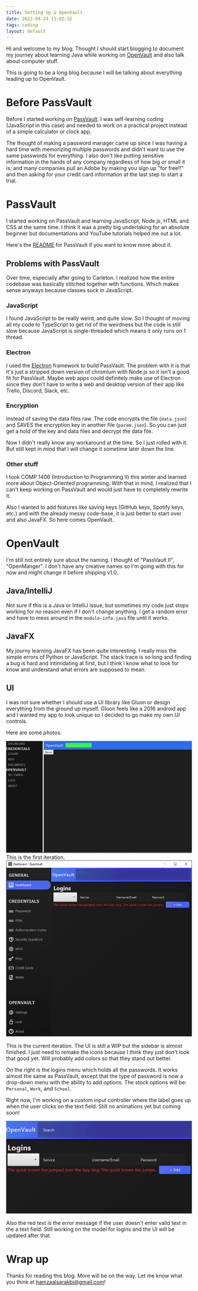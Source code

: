 ```yaml
---
title: Setting Up & OpenVault
date: 2022-04-24 13:02:32
tags: coding
layout: default
---
```

Hi and welcome to my blog. Thought I should start blogging to document my journey about learning Java while working on [OpenVault][] and also talk about computer stuff.

This is going to be a long blog because I will be talking about everything leading up to OpenVault.

# Before PassVault

Before I started working on [PassVault][]. I was self-learning coding (JavaScript in this case) and needed to work on a practical project instead of a simple calculator or clock app.

The thought of making a password manager came up since I was having a hard time with memorizing multiple passwords and didn't want to use the same passwords for everything. I also don't like putting sensitive information in the hands of any company regardless of how big or small it is; and many companies pull an Adobe by making you sign up "for free!!" and then asking for your credit card information at the last step to start a trial. 

# PassVault

I started working on PassVault and learning JavaScript, Node.js, HTML and CSS at the same time. I think it was a pretty big undertaking for an absolute beginner but documentations and YouTube tutorials helped me out a lot.

Here's the [README](https://github.com/HamzaAlsarakbi/PassVault/blob/main/README.md) for PassVault if you want to know more about it.

## Problems with PassVault

Over time, especially after going to Carleton. I realized how the entire codebase was basically stitched together with functions. Which makes sense anyways because classes suck in JavaScript.

### JavaScript

I found JavaScript to be really weird, and quite slow. So I thought of moving all my code to TypeScript to get rid of the weirdness but the code is still slow because JavaScript is single-threaded which means it only runs on 1 thread.

### Electron

I used the [Electron](https://www.electronjs.org/) framework to build PassVault. The problem with it is that it's just a stripped down version of chromium with Node.js so it isn't a good fit for PassVault. Maybe web apps could definitely make use of Electron since they don't have to write a web and desktop version of their app like Trello, Discord, Slack, etc.

### Encryption

Instead of saving the data files raw. The code encrypts the file (`data.json`) and SAVES the encryption key in another file (`param.json`). So you can just get a hold of the key and data files and decrypt the data file.

Now I didn't really know any workaround at the time. So I just rolled with it. But still kept in mind that I will change it sometime later down the line.

### Other stuff

I took COMP 1406 (Introduction to Programming II) this winter and learned more about Object-Oriented programming. With that in mind, I realized that I can't keep working on PassVault and would just have to completely rewrite it.

Also I wanted to add features like saving keys (GitHub keys, Spotify keys, etc.) and with the already messy code-base, it is just better to start over and also JavaFX. So here comes OpenVault.


# OpenVault

I'm still not entirely sure about the naming. I thought of "PassVault II", "OpenManger". I don't have any creative names so I'm going with this for now and might change it before shipping v1.0.

## Java/IntelliJ

Not sure if this is a Java or IntelliJ issue, but sometimes my code just stops working for no reason even if I don't change anything. I get a random error and have to mess around in the `module-info.java` file until it works.

## JavaFX

My journy learning JavaFX has been quite interesting. I really miss the simple errors of Python or JavaScript. The stack trace is so long and finding a bug is hard and intimidating at first, but I think I know what to look for know and understand what errors are supposed to mean.

## UI

I was not sure whether I should use a UI library like Gluon or design everything from the ground up myself. Gluon feels like a 2016 android app and I wanted my app to look unique so I decided to go make my own UI controls.

Here are some photos:

![](/assets/setting-up/2nd-ui.png)
This is the first iteration.
![](/assets/setting-up/current-ui.png)


This is the current iteration. The UI is still a WIP but the sidebar is almost finished. I just need to remake the icons because I think they just don't look that good yet. Will probably add colors so that they stand out better.

On the right is the logins menu which holds all the passwords. It works almost the same as PassVault, except that the type of password is now a drop-down menu with the ability to add options. The stock options will be: `Personal`, `Work`, and `School`.

Right now, I'm working on a custom input controller where the label goes up when the user clicks on the text field. Still no animations yet but coming soon!

![](/assets/setting-up/rich-input-demo.gif)

Also the red text is the error message if the user doesn't enter valid text in the a text field. Still working on the model for logins and the UI will be updated after that.

# Wrap up

Thanks for reading this blog. More will be on the way. Let me know what you think at <hamzaalsarakbi@gmail.com>!

<!-- Links -->
[PassVault]: https://github.com/HamzaAlsarakbi/PassVault
[OpenVault]: https://github.com/HamzaAlsarakbi/OpenVault